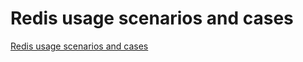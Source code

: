 # Redis usage scenarios and cases
[Redis usage scenarios and cases](https://aiwithcloud.com/2022/09/16/redis_usage_scenarios_and_cases/)